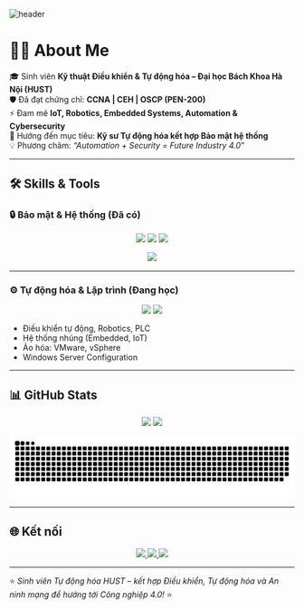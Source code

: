 ![header](https://capsule-render.vercel.app/api?type=waving&color=gradient&height=230&section=header&text=Automation%20Student%20@HUST&fontSize=35&fontAlignY=40&animation=twinkling&desc=Cybersecurity%20%7C%20Automation%20%7C%20IoT&descSize=18)

# 👨‍🎓 About Me
🎓 Sinh viên **Kỹ thuật Điều khiển & Tự động hóa – Đại học Bách Khoa Hà Nội (HUST)**  
🛡️ Đã đạt chứng chỉ: **CCNA | CEH | OSCP (PEN-200)**  
⚡ Đam mê **IoT, Robotics, Embedded Systems, Automation & Cybersecurity**  
🌱 Hướng đến mục tiêu: **Kỹ sư Tự động hóa kết hợp Bảo mật hệ thống**  
💡 Phương châm: *“Automation + Security = Future Industry 4.0”*

---

## 🛠️ Skills & Tools

### 🔒 Bảo mật & Hệ thống (Đã có)
<p align="center">
  <img src="https://img.shields.io/badge/CCNA-Networking-blue?logo=cisco&logoColor=white" />
  <img src="https://img.shields.io/badge/CEH-Ethical%20Hacker-red?logo=hackthebox&logoColor=white" />
  <img src="https://img.shields.io/badge/OSCP-PEN200-orange?logo=offensive-security&logoColor=white" />
</p>

<p align="center">
  <img src="https://skillicons.dev/icons?i=linux,windows,docker,git,github,mysql,mongodb" />
</p>

---

### ⚙️ Tự động hóa & Lập trình (Đang học)
<p align="center">
  <img src="https://skillicons.dev/icons?i=python,cpp,matlab,arduino,raspberrypi" />
  <img src="https://skillicons.dev/icons?i=java,ts,react,nextjs,nodejs" />
</p>

- Điều khiển tự động, Robotics, PLC  
- Hệ thống nhúng (Embedded, IoT)  
- Ảo hóa: VMware, vSphere  
- Windows Server Configuration  

---

## 📊 GitHub Stats
<p align="center">
  <img src="https://github-readme-stats.vercel.app/api?username=hoangprohigher&show_icons=true&theme=radical" height="150"/>
  <img src="https://github-readme-stats.vercel.app/api/top-langs/?username=hoangprohigher&layout=compact&theme=radical" height="150"/>
</p>

<!-- Hiệu ứng 3D Contributions -->
<p align="center">
  <img src="https://raw.githubusercontent.com/Platane/snk/output/github-contribution-grid-snake.svg" />
</p>

---

## 🌐 Kết nối
<p align="center">
  <a href="https://www.linkedin.com/in/ho%C3%A0ng-nguy%E1%BB%85n-l%C3%AA-3b3213248" target="_blank">
    <img src="https://img.shields.io/badge/LinkedIn-Hoàng%20Nguyễn%20Lê-blue?style=for-the-badge&logo=linkedin&logoColor=white" />
  </a>
  <a href="https://github.com/hoangprohigher" target="_blank">
    <img src="https://img.shields.io/badge/GitHub-hoangprohigher-black?style=for-the-badge&logo=github&logoColor=white" />
  </a>
  <a href="mailto:contact@hust.edu.vn">
    <img src="https://img.shields.io/badge/Email-contact%40hust.edu.vn-red?style=for-the-badge&logo=gmail&logoColor=white" />
  </a>
</p>

---

⭐️ *Sinh viên Tự động hóa HUST – kết hợp Điều khiển, Tự động hóa và An ninh mạng để hướng tới Công nghiệp 4.0!* ⭐️
